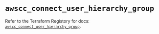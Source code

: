 # `awscc_connect_user_hierarchy_group`

Refer to the Terraform Registory for docs: [`awscc_connect_user_hierarchy_group`](https://registry.terraform.io/providers/hashicorp/awscc/0.70.0/docs/resources/connect_user_hierarchy_group).
